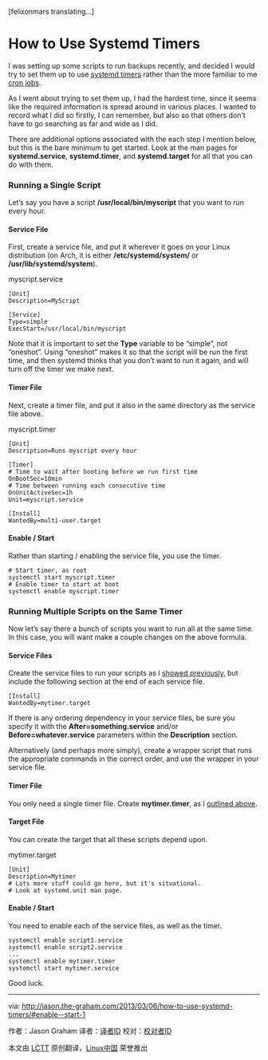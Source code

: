 [felixonmars translating...]

How to Use Systemd Timers
================================================================================
I was setting up some scripts to run backups recently, and decided I would try to set them up to use [systemd timers][1] rather than the more familiar to me [cron jobs][2].

As I went about trying to set them up, I had the hardest time, since it seems like the required information is spread around in various places. I wanted to record what I did so firstly, I can remember, but also so that others don’t have to go searching as far and wide as I did.

There are additional options associated with the each step I mention below, but this is the bare minimum to get started. Look at the man pages for **systemd.service**, **systemd.timer**, and **systemd.target** for all that you can do with them.

### Running a Single Script ###

Let’s say you have a script **/usr/local/bin/myscript** that you want to run every hour.

#### Service File ####

First, create a service file, and put it wherever it goes on your Linux distribution (on Arch, it is either **/etc/systemd/system/** or **/usr/lib/systemd/system**).

myscript.service

    [Unit]
    Description=MyScript
    
    [Service]
    Type=simple
    ExecStart=/usr/local/bin/myscript

Note that it is important to set the **Type** variable to be “simple”, not “oneshot”. Using “oneshot” makes it so that the script will be run the first time, and then systemd thinks that you don’t want to run it again, and will turn off the timer we make next.

#### Timer File ####

Next, create a timer file, and put it also in the same directory as the service file above.

myscript.timer

    [Unit]
    Description=Runs myscript every hour
    
    [Timer]
    # Time to wait after booting before we run first time
    OnBootSec=10min
    # Time between running each consecutive time
    OnUnitActiveSec=1h
    Unit=myscript.service
    
    [Install]
    WantedBy=multi-user.target

#### Enable / Start ####

Rather than starting / enabling the service file, you use the timer.

    # Start timer, as root
    systemctl start myscript.timer
    # Enable timer to start at boot
    systemctl enable myscript.timer

### Running Multiple Scripts on the Same Timer ###

Now let’s say there a bunch of scripts you want to run all at the same time. In this case, you will want make a couple changes on the above formula.

#### Service Files ####

Create the service files to run your scripts as I [showed previously][3], but include the following section at the end of each service file.

    [Install]
    WantedBy=mytimer.target

If there is any ordering dependency in your service files, be sure you specify it with the **After=something.service** and/or **Before=whatever.service** parameters within the **Description** section.

Alternatively (and perhaps more simply), create a wrapper script that runs the appropriate commands in the correct order, and use the wrapper in your service file.

#### Timer File ####

You only need a single timer file. Create **mytimer.timer**, as I [outlined above][4].

#### Target File ####

You can create the target that all these scripts depend upon.

mytimer.target

    [Unit]
    Description=Mytimer
    # Lots more stuff could go here, but it's situational.
    # Look at systemd.unit man page.

#### Enable / Start ####

You need to enable each of the service files, as well as the timer.

    systemctl enable script1.service
    systemctl enable script2.service
    ...
    systemctl enable mytimer.timer
    systemctl start mytimer.service

Good luck.

--------------------------------------------------------------------------------

via: http://jason.the-graham.com/2013/03/06/how-to-use-systemd-timers/#enable--start-1

作者：Jason Graham 
译者：[译者ID](https://github.com/译者ID)
校对：[校对者ID](https://github.com/校对者ID)

本文由 [LCTT](https://github.com/LCTT/TranslateProject) 原创翻译，[Linux中国](http://linux.cn/) 荣誉推出

[1]:https://fedoraproject.org/wiki/User:Johannbg/QA/Systemd/Systemd.timer
[2]:https://en.wikipedia.org/wiki/Cron
[3]:http://jason.the-graham.com/2013/03/06/how-to-use-systemd-timers/#service-file
[4]:http://jason.the-graham.com/2013/03/06/how-to-use-systemd-timers/#timer-file-1
